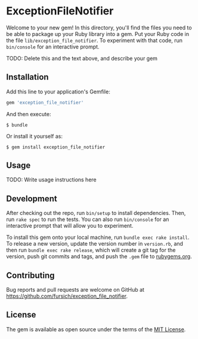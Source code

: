 # ExceptionFileNotifier

Welcome to your new gem! In this directory, you'll find the files you need to be able to package up your Ruby library into a gem. Put your Ruby code in the file `lib/exception_file_notifier`. To experiment with that code, run `bin/console` for an interactive prompt.

TODO: Delete this and the text above, and describe your gem

## Installation

Add this line to your application's Gemfile:

```ruby
gem 'exception_file_notifier'
```

And then execute:

    $ bundle

Or install it yourself as:

    $ gem install exception_file_notifier

## Usage

TODO: Write usage instructions here

## Development

After checking out the repo, run `bin/setup` to install dependencies. Then, run `rake spec` to run the tests. You can also run `bin/console` for an interactive prompt that will allow you to experiment.

To install this gem onto your local machine, run `bundle exec rake install`. To release a new version, update the version number in `version.rb`, and then run `bundle exec rake release`, which will create a git tag for the version, push git commits and tags, and push the `.gem` file to [rubygems.org](https://rubygems.org).

## Contributing

Bug reports and pull requests are welcome on GitHub at https://github.com/fursich/exception_file_notifier.


## License

The gem is available as open source under the terms of the [MIT License](http://opensource.org/licenses/MIT).
